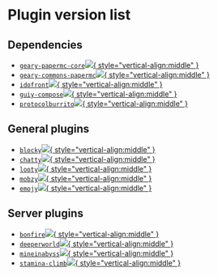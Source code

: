 # Plugin version list

## Dependencies
- [`geary-papermc-core`![](https://img.shields.io/maven-metadata/v?label=&metadataUrl=https://repo.mineinabyss.com/releases/com/mineinabyss/geary-papermc-core/maven-metadata.xml){ style="vertical-align:middle" }](https://github.com/MineInAbyss/Geary)
- [`geary-commons-papermc`![](https://img.shields.io/maven-metadata/v?label=&metadataUrl=https://repo.mineinabyss.com/releases/com/mineinabyss/geary-commons-papermc/maven-metadata.xml){ style="vertical-align:middle" }](https://github.com/MineInAbyss/Geary-addons)
- [`idofront`![](https://img.shields.io/maven-metadata/v?label=&metadataUrl=https://repo.mineinabyss.com/releases/com/mineinabyss/idofront-util/maven-metadata.xml){ style="vertical-align:middle" }](https://github.com/MineInAbyss/Idofront)
- [`guiy-compose`![](https://img.shields.io/maven-metadata/v?label=&metadataUrl=https://repo.mineinabyss.com/releases/com/mineinabyss/guiy-compose/maven-metadata.xml){ style="vertical-align:middle" }](https://github.com/MineInAbyss/guiy-compose)
- [`protocolburrito`![](https://img.shields.io/maven-metadata/v?label=&metadataUrl=https://repo.mineinabyss.com/releases/com/mineinabyss/protocolburrito/maven-metadata.xml){ style="vertical-align:middle" }](https://github.com/MineInAbyss/protocolburrito)


## General plugins
- [`blocky`![](https://img.shields.io/maven-metadata/v?label=&metadataUrl=https://repo.mineinabyss.com/releases/com/mineinabyss/blocky/maven-metadata.xml){ style="vertical-align:middle" }](https://github.com/MineInAbyss/Blocky)
- [`chatty`![](https://img.shields.io/maven-metadata/v?label=&metadataUrl=https://repo.mineinabyss.com/releases/com/mineinabyss/chatty/maven-metadata.xml){ style="vertical-align:middle" }](https://github.com/MineInAbyss/Chatty)
- [`looty`![](https://img.shields.io/maven-metadata/v?label=&metadataUrl=https://repo.mineinabyss.com/releases/com/mineinabyss/looty/maven-metadata.xml){ style="vertical-align:middle" }](https://github.com/MineInAbyss/Looty)
- [`mobzy`![](https://img.shields.io/maven-metadata/v?label=&metadataUrl=https://repo.mineinabyss.com/releases/com/mineinabyss/mobzy/maven-metadata.xml){ style="vertical-align:middle" }](https://github.com/MineInAbyss/Mobzy)
- [`emojy`![](https://img.shields.io/maven-metadata/v?label=&metadataUrl=https://repo.mineinabyss.com/releases/com/mineinabyss/emojy/maven-metadata.xml){ style="vertical-align:middle" }](https://github.com/MineInAbyss/Emojy)

## Server plugins
- [`bonfire`![](https://img.shields.io/maven-metadata/v?label=&metadataUrl=https://repo.mineinabyss.com/releases/com/mineinabyss/bonfire/maven-metadata.xml){ style="vertical-align:middle" }](https://github.com/MineInAbyss/Bonfire)
- [`deeperworld`![](https://img.shields.io/maven-metadata/v?label=&metadataUrl=https://repo.mineinabyss.com/releases/com/mineinabyss/deeperworld/maven-metadata.xml){ style="vertical-align:middle" }](https://github.com/MineInAbyss/DeeperWorld)
- [`mineinabyss`![](https://img.shields.io/maven-metadata/v?label=&metadataUrl=https://repo.mineinabyss.com/releases/com/mineinabyss/mineinabyss/maven-metadata.xml){ style="vertical-align:middle" }](https://github.com/MineInAbyss/MineInAbyss)
- [`stamina-climb`![](https://img.shields.io/maven-metadata/v?label=&metadataUrl=https://repo.mineinabyss.com/releases/com/mineinabyss/stamina-climb/maven-metadata.xml){ style="vertical-align:middle" }](https://github.com/MineInAbyss/StaminaClimb)
